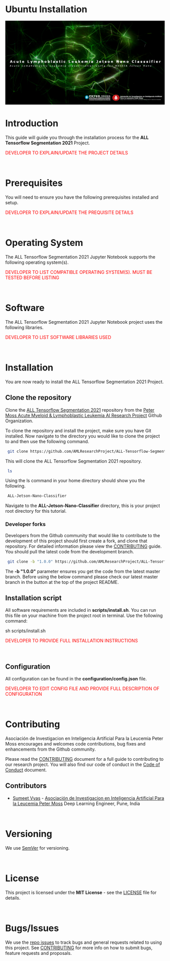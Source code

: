 # Ubuntu Installation

![ALL Tensorflow Segmentation 2021](../img/project-banner.jpg)

# Introduction
This guide will guide you through the installation process for the **ALL Tensorflow Segmentation 2021** Project.

<font color='red'>DEVELOPER TO EXPLAIN/UPDATE THE PROJECT DETAILS</font>

&nbsp;

# Prerequisites
You will need to ensure you have the following prerequisites installed and setup.

<font color='red'>DEVELOPER TO EXPLAIN/UPDATE THE PREQUISITE DETAILS</font>

&nbsp;

# Operating System
The ALL Tensorflow Segmentation 2021 Jupyter Notebook supports the following operating system(s).

<font color='red'>DEVELOPER TO LIST COMPATIBLE OPERATING SYSTEM(S). MUST BE TESTED BEFORE LISTING</font>

&nbsp;

# Software
The ALL Tensorflow Segmentation 2021 Jupyter Notebook project uses the following libraries.

<font color='red'>DEVELOPER TO LIST SOFTWARE LIBRARIES USED</font>

&nbsp;

# Installation
You are now ready to install the ALL Tensorflow Segmentation 2021 Project.

## Clone the repository

Clone the [ALL Tensorflow Segmentation 2021](https://github.com/AMLResearchProject/ALL-Tensorflow-Segmentation-2021 " ALL Tensorflow Segmentation 2021") repository from the [Peter Moss Acute Myeloid & Lymphoblastic Leukemia AI Research Project](https://github.com/AMLResearchProject "Peter Moss Acute Myeloid & Lymphoblastic Leukemia AI Research Project") Github Organization.

To clone the repository and install the project, make sure you have Git installed. Now navigate to the directory you would like to clone the project to and then use the following command.

``` bash
 git clone https://github.com/AMLResearchProject/ALL-Tensorflow-Segmentation-2021.git
```

This will clone the ALL Tensorflow Segmentation 2021 repository.

``` bash
 ls
```

Using the ls command in your home directory should show you the following.

``` bash
 ALL-Jetson-Nano-Classifier
```

Navigate to the **ALL-Jetson-Nano-Classifier** directory, this is your project root directory for this tutorial.

### Developer forks

Developers from the Github community that would like to contribute to the development of this project should first create a fork, and clone that repository. For detailed information please view the [CONTRIBUTING](https://github.com/AMLResearchProject/Contributing-Guide/blob/main/CONTRIBUTING.md "CONTRIBUTING") guide. You should pull the latest code from the development branch.

``` bash
 git clone -b "1.0.0" https://github.com/AMLResearchProject/ALL-Tensorflow-Segmentation-2021.git
```

The **-b "1.0.0"** parameter ensures you get the code from the latest master branch. Before using the below command please check our latest master branch in the button at the top of the project README.

## Installation script
All software requirements are included in **scripts/install.sh**. You can run this file on your machine from the project root in terminal. Use the following command:

 sh scripts/install.sh

<font color='red'>DEVELOPER TO PROVIDE FULL INSTALLATION INSTRUCTIONS</font>

&nbsp;

## Configuration

All configuration can be found in the **configuration/config.json** file.

<font color='red'>DEVELOPER TO EDIT CONFIG FILE AND PROVIDE FULL DESCRIPTION OF CONFIGURATION</font>

&nbsp;

# Contributing
Asociación de Investigacion en Inteligencia Artificial Para la Leucemia Peter Moss encourages and welcomes code contributions, bug fixes and enhancements from the Github community.

Please read the [CONTRIBUTING](https://github.com/AMLResearchProject/Contributing-Guide/blob/main/CONTRIBUTING.md "CONTRIBUTING") document for a full guide to contributing to our research project. You will also find our code of conduct in the [Code of Conduct](https://github.com/AMLResearchProject/Contributing-Guide/blob/main/CODE-OF-CONDUCT.md) document.

## Contributors
- [Sumeet Vyas](https://www.leukemiaairesearch.com/association/volunteers/sumeet-vyas "Sumeet Vyas") - [Asociación de Investigacion en Inteligencia Artificial Para la Leucemia Peter Moss](https://www.leukemiaresearchassociation.ai "Asociación de Investigacion en Inteligencia Artificial Para la Leucemia Peter Moss") Deep Learning Engineer, Pune, India

&nbsp;

# Versioning
We use [SemVer](https://semver.org/) for versioning.

&nbsp;

# License
This project is licensed under the **MIT License** - see the [LICENSE](https://github.com/AMLResearchProject/ALL-Tensorflow-Segmentation-2021/blob/main/LICENSE "LICENSE") file for details.

&nbsp;

# Bugs/Issues
We use the [repo issues](https://github.com/AMLResearchProject/ALL-Tensorflow-Segmentation-2021/issues "repo issues") to track bugs and general requests related to using this project. See [CONTRIBUTING](https://github.com/AMLResearchProject/Contributing-Guide/blob/main/CONTRIBUTING.md "CONTRIBUTING") for more info on how to submit bugs, feature requests and proposals.